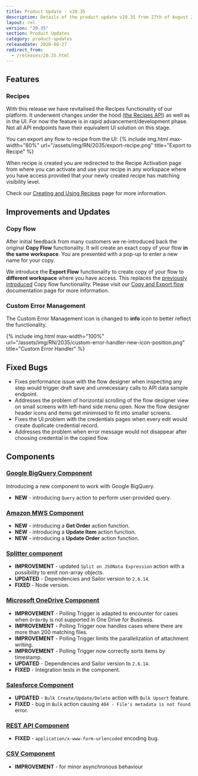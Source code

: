 ```yaml
---
title: Product Update - v20.35
description: Details of the product update v20.35 from 27th of August 2020.
layout: rel
version: "20.35"
section: Product Updates
category: product-updates
releaseDate: 2020-08-27
redirect_from:
  - /releases/20.35.html
---
```



## Features

### Recipes

With this release we have revitalised the Recipes functionality of our platform.
It underwent changes under the hood
([the Recipes API]({{site.data.tenant.apiBaseUri}}/docs/v2/#recipes-(experimental)))
as well as in the UI. For now the feature is in rapid advancement/development phase.
Not all API endpoints have their equivalent UI solution on this stage.

You can export any flow to recipe from the UI:
{% include img.html max-width="80%" url="/assets/img/RN/2035/export-recipe.png" title="Export to Recipe" %}

When recipe is created you are redirected to the Recipe Activation page from where
you can activate and use your recipe in any workspace where you have access provided
that your newly created recipe has matching visibility level.

Check our [Creating and Using Recipes](/guides/creating-recipes) page for more
information.

## Improvements and Updates

### Copy flow

After initial feedback from many customers we re-introduced back the original **Copy Flow**
functionality. It will create an exact copy of your flow **in the same workspace**.
You are presented with a pop-up to enter a new name for your copy.

We introduce the **Export Flow** functionality to create copy of your flow to
**different workspace** where you have access. This replaces the [previously introduced](/releases/20/31#copy-flow-between-any-workspaces) Copy flow functionality. Please visit our [Copy and Export flow](/getting-started/copy-and-export-flow) documentation page for more information.

### Custom Error Management

The Custom Error Management icon is changed to **info** icon to better reflect the functionality.

{% include img.html max-width="100%" url="/assets/img/RN/2035/custom-error-handler-new-icon-position.png" title="Custom Error Handler" %}

## Fixed Bugs

*   Fixes performance issue with the flow designer when inspecting any step would trigger draft save and unnecessary calls to API data sample endpoint.
*   Addresses the problem of horizontal scrolling of the flow designer view on small screens with left-hand side menu open. Now the flow designer header icons and items get minimised to fit into smaller screens.
*   Fixes the UI problem with the credentials pages when every edit would create duplicate credential record.
*   Addresses the problem when error message would not disappear after choosing credential in the copied flow.

## Components

### [Google BigQuery Component](/components/google-bigquery/)

Introducing a new component to work with Google BigQuery.

*   **NEW** - introducing `Query` action to perform user-provided query.

### [Amazon MWS Component](/components/amazon-mws/)

*   **NEW** - introducing a **Get Order** action function.
*   **NEW** - introducing a **Update Item** action function.
*   **NEW** - introducing a **Update Order** action function.

### [Splitter component](/components/splitter/)

*   **IMPROVEMENT** - updated `Split on JSONata Expression` action with a possibility to emit non-array objects.
*   **UPDATED** - Dependencies and Sailor version to `2.6.14`.
*   **FIXED** - Node version.

### [Microsoft OneDrive Component](/components/onedrive/)

*   **IMPROVEMENT** - Polling Trigger is adapted to encounter for cases when `OrderBy` is not supported in One Drive for Business.
*   **IMPROVEMENT** - Polling Trigger now handles cases where there are more than 200 matching files.
*   **IMPROVEMENT** - Polling Trigger limits the parallelization of attachment writing.
*   **IMPROVEMENT** - Polling Trigger now correctly sorts items by timestamp.
*   **UPDATED** - Dependencies and Sailor version to `2.6.14`.
*   **FIXED** - Integration tests in the component.


### [Salesforce Component](/components/salesforce/)

*   **UPDATED** - `Bulk Create/Update/Delete` action with `Bulk Upsert` feature.
*   **FIXED** - bug in `Bulk` action causing `404 - File's metadata is not found` error.

### [REST API Component](/components/rest-api/)

*   **FIXED** - `application/x-www-form-urlencoded` encoding bug.

### [CSV Component](/components/csv/)

*   **IMPROVEMENT** - for minor asynchronous behaviour
